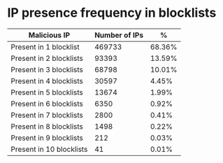 # IP presence frequency in blocklists
| Malicious IP | Number of IPs | % |
|----|----|----|
| Present in 1 blocklist | 469733 | 68.36% |
| Present in 2 blocklists | 93393 | 13.59% |
| Present in 3 blocklists | 68798 | 10.01% |
| Present in 4 blocklists | 30597 | 4.45% |
| Present in 5 blocklists | 13674 | 1.99% |
| Present in 6 blocklists | 6350 | 0.92% |
| Present in 7 blocklists | 2800 | 0.41% |
| Present in 8 blocklists | 1498 | 0.22% |
| Present in 9 blocklists | 212 | 0.03% |
| Present in 10 blocklists | 41 | 0.01% |
